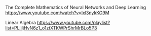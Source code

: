 The Complete Mathematics of Neural Networks and Deep Learning
https://www.youtube.com/watch?v=Ixl3nykKG9M


Linear Algebra
https://www.youtube.com/playlist?list=PLiiljHvN6z1_o1ztXTKWPrShrMrBLo5P3


